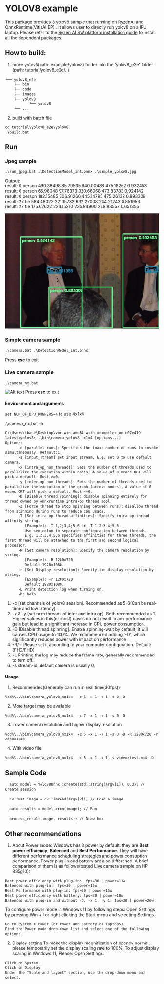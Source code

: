 # YOLOV8 example
This package provides 3 yolov8 sample that running on RyzenAI and OnnxRuntime(VitisAI EP) . It allows user to directly run yolov8 on a IPU laptop. 
Please refer to the [Ryzen AI SW platform installation guide](https://ryzenai.docs.amd.com/en/latest/inst.html#) to install all the dependent packages. 

## How to build:
1. move `yolov8`(path: example/yolov8) folder into the 'yolov8_e2e' folder (path: tutorial/yolov8_e2e/..)
```
└── yolov8_e2e
    ├── bin
    ├── code 
    ├── images
    ├── yolov8
           └── yolov8
    └── ... 
```

2. build with batch file

```
cd tutorial\yolov8_e2e\yolov8
.\build.bat
```

## Run 

### Jpeg sample

```
.\run_jpeg.bat .\DetectionModel_int.onnx .\sample_yolov8.jpg
```
Output:      
result: 0       person  490.38498       85.79535        640.00488       475.18262       0.932453     
result: 0       person  65.96048        97.76373        320.66068       473.83783       0.924142   
result: 0       person  182.15485       306.91266       445.14795       475.26132       0.893309   
result: 27      tie     584.48022       221.15732       632.27008       244.21243       0.851953   
result: 27      tie     175.62622       224.15210       235.84900       248.83557       0.651355    

![Alt text](result.jpg)

### Simple camera sample
```
.\camera.bat .\DetectionModel_int.onnx
```

Press **esc** to exit

### Live camera sample
```
.\camera_nx.bat
```
![Alt text](2023-08-03-15-55-45.gif)
Press **esc** to exit

#### Environment and arguments
`set NUM_OF_DPU_RUNNERS=4` to use 4x1x4

.\camera_nx.bat -h
```
C:\Users\ibane\Desktop\voe-win_amd64-with_xcompiler_on-c07e419-latest\yolov8\..\bin\camera_yolov8_nx1x4 [options...]
Options:
      -c [parallel runs]: Specifies the (max) number of runs to invoke simultaneously. Default:1.
      -s [input_stream] set input stream, E.g. set 0 to use default camera.
      -x [intra_op_num_threads]: Sets the number of threads used to parallelize the execution within nodes, A value of 0 means ORT will pick a default. Must >=0.
      -y [inter_op_num_threads]: Sets the number of threads used to parallelize the execution of the graph (across nodes), A value of 0 means ORT will pick a default. Must >=0.    
      -D [Disable thread spinning]: disable spinning entirely for thread owned by onnxruntime intra-op thread pool.
      -Z [Force thread to stop spinning between runs]: disallow thread from spinning during runs to reduce cpu usage.
      -T [Set intra op thread affinities]: Specify intra op thread affinity string.
         [Example]: -T 1,2;3,4;5,6 or -T 1-2;3-4;5-6
         Use semicolon to separate configuration between threads.
         E.g. 1,2;3,4;5,6 specifies affinities for three threads, the first thread will be attached to the first and second logical processor.
      -R [Set camera resolution]: Specify the camera resolution by string.
         [Example]: -R 1280x720
         Default:1920x1080.
      -r [Set Display resolution]: Specify the display resolution by string.
         [Example]: -r 1280x720
         Default:1920x1080.
      -L Print detection log when turning on.
      -h: help
```
1. -c [set channels of yolov8 session]. Recommended as 5-6(Can be real-time and low latency).
2. -x & -y [set num threads of inter and intra op]. Both recommended as 1. Higher values in this(or most) cases do not result in any performance gain but lead to a significant increase in CPU power consumption.
3. -D [Disable thread spinning]. Enable spinning-wait by default, it will causes CPU usage to 100%. We recommended adding '-D', which significantly reduces power with impact on performance
4. -R/-r Please set it according to your computer configuration. Default:[FHD/FHD]
5. -L Printing the log may reduce the frame rate, generally recommended to turn off.
6. -s stream-id, default camera is usually 0.

#### Usage
1.  Recommended(Generally can run in real time(30fps))
```
%cd%\..\bin\camera_yolov8_nx1x4  -c 5 -x 1 -y 1 -s 0 -D 
```
2. More target may be available
```
%cd%\..\bin\camera_yolov8_nx1x4  -c 7 -x 1 -y 1 -s 0 -D 
```
3. Lower camera resolution and higher display resolution
```
%cd%\..\bin\camera_yolov8_nx1x4  -c 5 -x 1 -y 1 -s 0 -D -R 1280x720 -r 2560x1440
```
4. With video file
```
%cd%\..\bin\camera_yolov8_nx1x4  -c 5 -x 1 -y 1 -s video/test.mp4 -D 
```

## Sample Code

```
  auto model = Yolov8Onnx::create(std::string(argv[1]), 0.3); // Create session

  cv::Mat image = cv::imread(argv[2]); // Load a image

  auto results = model->run(image); // Run

  process_result(image, results); // Draw box
```

## Other recommendations
1. About Power mode:
Windows has 3 power by default. they are **Best power efficiency**, **Balenced** and **Best Performance**. 
They will have different performance scheduling strategies and power consuption performance. Power plug-in and battery are also difference.
A brief comparison of them is as follows(tested Live camera sample on HP 835g10):
```
Best power efficiency with plug-in:  fps≈30 | power≈11w
Balenced with plug-in:  fps≈30 | power≈15w
Best Performance with plug-in: fps≈30 | power≈15w
Best power efficiency with battery: fps≈30 | power≈10w
Balenced with plug-in and without -D, -x 1, -y 1: fps≈30 | power≈26w
```
To configure power mode in Windows 11 by following steps:
Open Settings by pressing Win + I or right-clicking the Start menu and selecting Settings.
```
Go to System > Power (or Power and Battery on laptops).
Find the Power mode drop-down list and select one of the following options.
```


2. Display setting
To make the display magnification of opencv normal, please temporarily set the display scaling rate to 100%.
To adjust display scaling in Windows 11, Please:
Open Settings.
```
Click on System.
Click on Display.
Under the "Scale and layout" section, use the drop-down menu and select.
```

